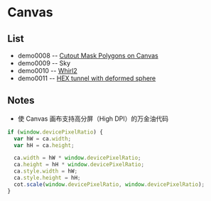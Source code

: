 # Canvas




## List
* demo0008 -- [Cutout Mask Polygons on Canvas](https://codepen.io/shshaw/pen/PPEMYX)
* demo0009 -- Sky
* demo0010 -- [Whirl2](https://codepen.io/scorch/pen/BZjbmW)
* demo0011 -- [HEX tunnel with deformed sphere](https://codepen.io/Zultan/pen/EwXNov)



## Notes
* 使 Canvas 画布支持高分屏（High DPI）的万金油代码

```javascript
if (window.devicePixelRatio) {
  var hW = ca.width;
  var hH = ca.height;

  ca.width = hW * window.devicePixelRatio;
  ca.height = hH * window.devicePixelRatio;
  ca.style.width = hW;
  ca.style.height = hH;
  cot.scale(window.devicePixelRatio, window.devicePixelRatio);
}
```
